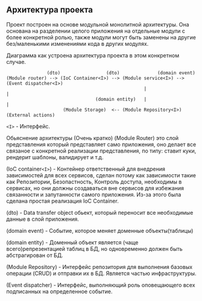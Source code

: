 Архитектура проекта 
-----------
Проект построен на основе модульной монолитной архитектуры. Она основана на 
разделении целого приложения на отдельные модули с более конкретной ролью, 
также модули могут быть заменены на другие без/маленькими изменениями кода в других модулях. 

Диаграмма как устроена архитектура проекта в этом конкретном случае. 
                                        
                   (dto)                 (dto)              (domain event)
    (Module router) --> (IoC Container<I>) --> (Module service<I>) --> (Event dispatcher<I>)
                                                       |                        |
                                     (domain entity)   |                        |
                         (Module Storage)  <-- (Module Repository<I>)  (External actions)

`<I>` - Интерфейс. 

Обьяснение архитектуры (Очень кратко) (Module Router) это слой представления который 
представляет само приложения, оно делает все связаное с конкретной реализации 
представления, по типу: ставит куки, рендерит шаблоны, валидирует и т.д. 

(IoC container`<I>`) - Контейнер ответственный для внедрения зависимостей для 
всех сервисов, сделан потому как зависимости такие как Репозитории, Безопастность, 
Контроль доступа, необходимы в сервисах, но они должны создаваться вне сервисов для 
избежания связанности и запутанности самого приложения. Из-за этого была сделана 
простая реализация IoC Container. 

(dto) - Data transfer object обьект, который переносит все необходимые данные в 
слой приложения. 

(domain event) - Событие, которое меняет доменные объекты(таблицы)

(domain entity) - Доменный объект является (чаще всего)репрезентацией таблиц в 
БД, но одновременно должен быть абстрагирован от БД. 

(Module Repository) - Интерфейс репозитория для выполнения базовых операции (CRUD) и отправки 
их в БД. Является частью инфраструктуры. 

(Event dispatcher) - Интерфейс, выполняющий роль оповещающего всех подписанных на определенное 
событие. 
